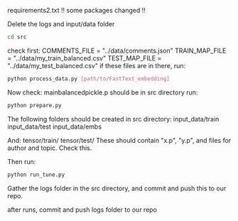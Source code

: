 requirements2.txt !! some packages changed !!

Delete the logs and input/data folder

```bash
cd src
```

check first: 
COMMENTS_FILE = "../data/comments.json"
TRAIN_MAP_FILE = "../data/my_train_balanced.csv"
TEST_MAP_FILE = "../data/my_test_balanced.csv"
if these files are in there, run:
```bash
python process_data.py [path/to/FastText_embedding]
```

Now check:
mainbalancedpickle.p should be in src directory
run: 
```bash
python prepare.py
```

The following folders should be created in src directory:
input_data/train
input_data/test
input_data/embs

And:
tensor/train/
tensor/test/
These should contain "x.p", "y.p", and files for author and topic.
Check this.

Then run:
```bash
python run_tune.py
```

Gather the logs folder in the src directory, and commit and push this to our repo.

after runs, commit and push logs folder to our repo